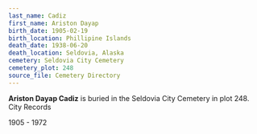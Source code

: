 ```yaml
---
last_name: Cadiz
first_name: Ariston Dayap
birth_date: 1905-02-19
birth_location: Phillipine Islands
death_date: 1938-06-20
death_location: Seldovia, Alaska
cemetery: Seldovia City Cemetery
cemetery_plot: 248
source_file: Cemetery Directory
---
```

**Ariston Dayap   Cadiz** is buried in the Seldovia City Cemetery in plot 248.  
City Records

1905 - 1972

